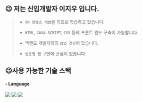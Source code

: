 
## 😉 저는 신입개발자 이지우 입니다.


> - `VR 컨텐츠 개발`을 목표로 학습하고 있습니다.
>
> -  `HTML`, `JAVA SCRIPT`, `CSS` 등의 프론트 엔드 구축이 가능합니다.
>
> - 백엔드 개발자와의 `협업 경험`이 있습니다.
>
> - `반응형 웹` 구현에 관심이 있습니다.

<h2>😉사용 가능한 기술 스택</h2>
<h4>- Language</h4>
<p float="left">
<img src="https://img.shields.io/badge/html5-E34F26?style=for-the-badge&logo=html5&logoColor=white">
<img src="https://img.shields.io/badge/CSS-1572B6?style=for-the-badge&logo=CSS&logoColor=white">
<img src="https://img.shields.io/badge/JavaScript-F7DF1E?style=for-the-badge&logo=JavaScript&logoColor=white">
</p>


